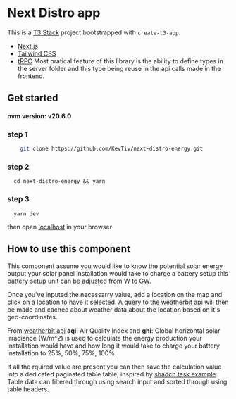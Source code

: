 # Next Distro app

This is a [T3 Stack](https://create.t3.gg/) project bootstrapped with `create-t3-app`.



- [Next.js](https://nextjs.org)
- [Tailwind CSS](https://tailwindcss.com)
- [tRPC](https://trpc.io) Most pratical feature of this library is the ability to define types in the server folder and this type being reuse in the api calls made in the frontend.

## Get started
#### nvm version: v20.6.0

### step 1
```sh
    git clone https://github.com/KevTiv/next-distro-energy.git
```
### step 2
```shell
  cd next-distro-energy && yarn
```

### step 3
```shell
  yarn dev
```

then open [localhost](http://localhost:3000/) in your browser

## How to use this component
This component assume you would like to know the potential solar energy output 
your solar panel installation would take to charge a battery setup this battery
setup unit can be adjusted from W to GW.

Once you've inputed the necessarry value, add a location on the map and click on a location 
to have it selected. A query to the [weatherbit api](https://www.weatherbit.io/) will then be 
made and cached about weather data about the location based on it's geo-coordinates.

From [weatherbit api](https://www.weatherbit.io/) **aqi**: Air Quality Index and 
**ghi**: Global horizontal solar irradiance (W/m^2) is used to calculate the energy 
production your installation would have and how long it would take to charge your 
battery installation to 25%, 50%, 75%, 100%.

If all the rquired value are present you can then save the calculation value into a 
dedicated paginated table table, inspired by [shadcn task example](https://github.com/shadcn-ui/ui/tree/main/apps/www/app/examples/tasks).
Table data can filtered through using search input and sorted through using table headers.

